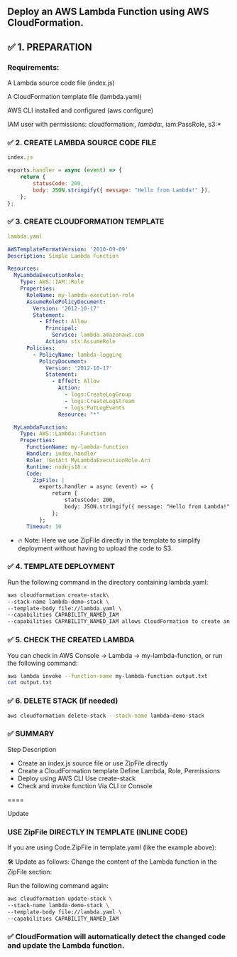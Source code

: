 ## Deploy an AWS Lambda Function using AWS CloudFormation.

## ✅ 1. PREPARATION
### Requirements:
A Lambda source code file (index.js)

A CloudFormation template file (lambda.yaml)

AWS CLI installed and configured (aws configure)

IAM user with permissions: cloudformation:*, lambda:*, iam:PassRole, s3:*

### ✅ 2. CREATE LAMBDA SOURCE CODE FILE
```javascript
index.js

exports.handler = async (event) => {
    return {
        statusCode: 200,
        body: JSON.stringify({ message: "Hello from Lambda!" }),
    };
};
```
### ✅ 3. CREATE CLOUDFORMATION TEMPLATE
```yaml
lambda.yaml

AWSTemplateFormatVersion: '2010-09-09'
Description: Simple Lambda Function

Resources:
  MyLambdaExecutionRole:
    Type: AWS::IAM::Role
    Properties:
      RoleName: my-lambda-execution-role
      AssumeRolePolicyDocument:
        Version: '2012-10-17'
        Statement:
          - Effect: Allow
            Principal:
              Service: lambda.amazonaws.com
            Action: sts:AssumeRole
      Policies:
        - PolicyName: lambda-logging
          PolicyDocument:
            Version: '2012-10-17'
            Statement:
              - Effect: Allow
                Action:
                  - logs:CreateLogGroup
                  - logs:CreateLogStream
                  - logs:PutLogEvents
                Resource: "*"

  MyLambdaFunction:
    Type: AWS::Lambda::Function
    Properties:
      FunctionName: my-lambda-function
      Handler: index.handler
      Role: !GetAtt MyLambdaExecutionRole.Arn
      Runtime: nodejs18.x
      Code:
        ZipFile: |
          exports.handler = async (event) => {
              return {
                  statusCode: 200,
                  body: JSON.stringify({ message: "Hello from Lambda!" }),
              };
          };
      Timeout: 10
```

- 🔥 Note: Here we use ZipFile directly in the template to simplify deployment without having to upload the code to S3.

### ✅ 4. TEMPLATE DEPLOYMENT
Run the following command in the directory containing lambda.yaml:
```bash
aws cloudformation create-stack\ 
--stack-name lambda-demo-stack \ 
--template-body file://lambda.yaml \ 
--capabilities CAPABILITY_NAMED_IAM
--capabilities CAPABILITY_NAMED_IAM allows CloudFormation to create an IAM Role.
```

### ✅ 5. CHECK THE CREATED LAMBDA
You can check in AWS Console → Lambda → my-lambda-function, or run the following command:
```bash
aws lambda invoke --function-name my-lambda-function output.txt
cat output.txt

```
### ✅ 6. DELETE STACK (if needed)
```bash
aws cloudformation delete-stack --stack-name lambda-demo-stack
```

### ✅ SUMMARY
Step Description
- Create an index.js source file or use ZipFile directly
- Create a CloudFormation template Define Lambda, Role, Permissions
- Deploy using AWS CLI Use create-stack
- Check and invoke function Via CLI or Console


====

Update

### USE ZipFile DIRECTLY IN TEMPLATE (INLINE CODE)
If you are using Code.ZipFile in template.yaml (like the example above):

🛠 Update as follows:
Change the content of the Lambda function in the ZipFile section:

Run the following command again:

```bash
aws cloudformation update-stack \
--stack-name lambda-demo-stack \
--template-body file://lambda.yaml \
--capabilities CAPABILITY_NAMED_IAM
```

### ✅ CloudFormation will automatically detect the changed code and update the Lambda function.